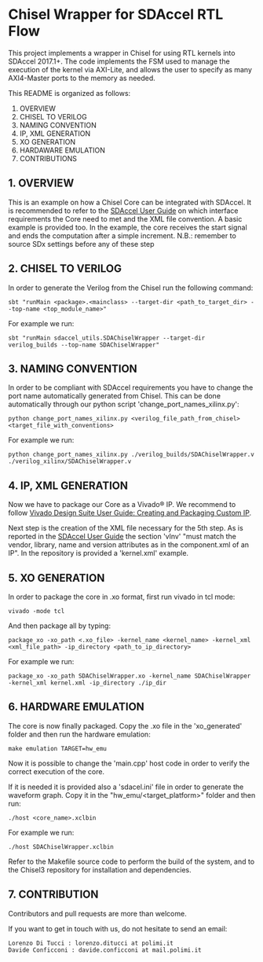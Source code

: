 Chisel Wrapper for SDAccel RTL Flow
=======================

This project implements a wrapper in Chisel for using RTL kernels into SDAccel 2017.1+. The code implements the FSM used to manage the execution of the kernel via AXI-Lite, and allows the user to specify as many AXI4-Master ports to the memory as needed.

This README is organized as follows:
1. OVERVIEW
2. CHISEL TO VERILOG
3. NAMING CONVENTION
4. IP, XML GENERATION
5. XO GENERATION
6. HARDAWARE EMULATION
7. CONTRIBUTIONS


## 1. OVERVIEW
This is an example on how a Chisel Core can be integrated with SDAccel.
It is recommended to refer to the [SDAccel User Guide] on which interface requirements the Core need to met and the XML file convention. 
A basic example is provided too. In the example, the core receives the start signal and ends the computation after a simple increment.
N.B.: remember to source SDx settings before any of these step

## 2. CHISEL TO VERILOG

In order to generate the Verilog from the Chisel run the following command:
```
sbt "runMain <package>.<mainclass> --target-dir <path_to_target_dir> --top-name <top_module_name>"
```
For example we run:
```
sbt "runMain sdaccel_utils.SDAChiselWrapper --target-dir verilog_builds --top-name SDAChiselWrapper"
```

## 3. NAMING CONVENTION
In order to be compliant with SDAccel requirements you have to change the port name automatically generated from Chisel.
This can be done automatically through our python script 'change_port_names_xilinx.py':
```
python change_port_names_xilinx.py <verilog_file_path_from_chisel> <target_file_with_conventions>
```

For example we run:
```
python change_port_names_xilinx.py ./verilog_builds/SDAChiselWrapper.v ./verilog_xilinx/SDAChiselWrapper.v
```

## 4. IP, XML GENERATION

Now we have to package our Core as a Vivado® IP. We recommend to follow
[Vivado Design Suite User Guide: Creating and Packaging Custom IP].

Next step is the creation of the XML file necessary for the 5th step.
As is reported in the [SDAccel User Guide] the section 'vlnv' "must match the vendor, library, name and version attributes as in the component.xml of an IP". In the repository is provided a 'kernel.xml' example.

## 5. XO  GENERATION

In order to package the core in .xo format, first run vivado in tcl mode:
```
vivado -mode tcl
```

And then package all by typing:
```
package_xo -xo_path <.xo_file> -kernel_name <kernel_name> -kernel_xml <xml_file_path> -ip_directory <path_to_ip_directory>
```

For example we run:
```
package_xo -xo_path SDAChiselWrapper.xo -kernel_name SDAChiselWrapper -kernel_xml kernel.xml -ip_directory ./ip_dir
```

## 6. HARDWARE EMULATION

The core is now finally packaged. Copy the .xo file in the 'xo_generated' folder and then run the hardware emulation:
```
make emulation TARGET=hw_emu
```
Now it is possible to change the 'main.cpp' host code in order to verify the correct execution of the core. 

If it is needed it is provided also a 'sdacel.ini' file in order to generate the waveform graph. Copy it in the "hw_emu/<target_platform>" folder and then run:
```
./host <core_name>.xclbin
```

For example we run:
```
./host SDAChiselWrapper.xclbin
```

Refer to the Makefile source code to perform the build of the system, and to the Chisel3 repository for installation and dependencies.

## 7. CONTRIBUTION

Contributors and pull requests are more than welcome.

If you want to get in touch with us, do not hesitate to send an email:

	Lorenzo Di Tucci : lorenzo.ditucci at polimi.it
	Davide Conficconi : davide.conficconi at mail.polimi.it

[SDAccel User Guide]: https://www.xilinx.com/support/documentation/sw_manuals/xilinx2017_1/ug1023-sdaccel-user-guide.pdf 

[Vivado Design Suite User Guide: Creating and Packaging Custom IP]: https://www.xilinx.com/support/documentation/sw_manuals/xilinx2017_1/ug1118-vivado-creating-packaging-custom-ip.pdf
